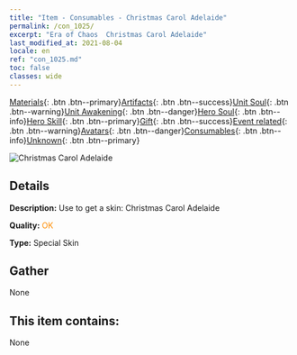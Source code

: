 ```yaml
---
title: "Item - Consumables - Christmas Carol Adelaide"
permalink: /con_1025/
excerpt: "Era of Chaos  Christmas Carol Adelaide"
last_modified_at: 2021-08-04
locale: en
ref: "con_1025.md"
toc: false
classes: wide
---
```

 [Materials](/Items/){: .btn .btn--primary}[Artifacts](/Items/Artifacts/){: .btn .btn--success}[Unit Soul](/Items/UnitSoul/){: .btn .btn--warning}[Unit Awakening](/Items/UnitAwakening/){: .btn .btn--danger}[Hero Soul](/Items/HeroSoul/){: .btn .btn--info}[Hero Skill](/Items/HeroSkill/){: .btn .btn--primary}[Gift](/Items/Gift/){: .btn .btn--success}[Event related](/Items/Events/){: .btn .btn--warning}[Avatars](/Items/Avatars/){: .btn .btn--danger}[Consumables](/Items/Consumables/){: .btn .btn--info}[Unknown](/Items/Unknown/){: .btn .btn--primary}

 ![Christmas Carol Adelaide](/images/h/h_Adelaide6.jpg)

## Details
 **Description:** Use to get a skin: Christmas Carol Adelaide

 **Quality:** <span style="color: #FF8C00">OK</span>

 **Type:** Special Skin

## Gather

  None

## This item contains:

  None

